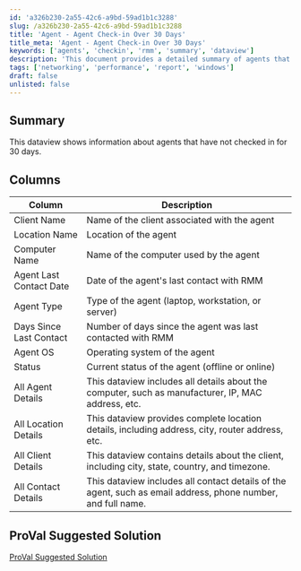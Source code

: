 ```yaml
---
id: 'a326b230-2a55-42c6-a9bd-59ad1b1c3288'
slug: /a326b230-2a55-42c6-a9bd-59ad1b1c3288
title: 'Agent - Agent Check-in Over 30 Days'
title_meta: 'Agent - Agent Check-in Over 30 Days'
keywords: ['agents', 'checkin', 'rmm', 'summary', 'dataview']
description: 'This document provides a detailed summary of agents that have not checked in for 30 days, including their status, last contact date, and additional details about the client and location.'
tags: ['networking', 'performance', 'report', 'windows']
draft: false
unlisted: false
---
```


## Summary

This dataview shows information about agents that have not checked in for 30 days.

## Columns

| Column                   | Description                                                                                  |
|-------------------------|----------------------------------------------------------------------------------------------|
| Client Name             | Name of the client associated with the agent                                                 |
| Location Name           | Location of the agent                                                                        |
| Computer Name           | Name of the computer used by the agent                                                      |
| Agent Last Contact Date  | Date of the agent's last contact with RMM                                                  |
| Agent Type              | Type of the agent (laptop, workstation, or server)                                          |
| Days Since Last Contact  | Number of days since the agent was last contacted with RMM                                 |
| Agent OS                | Operating system of the agent                                                                |
| Status                  | Current status of the agent (offline or online)                                             |
| All Agent Details       | This dataview includes all details about the computer, such as manufacturer, IP, MAC address, etc. |
| All Location Details    | This dataview provides complete location details, including address, city, router address, etc. |
| All Client Details      | This dataview contains details about the client, including city, state, country, and timezone. |
| All Contact Details     | This dataview includes all contact details of the agent, such as email address, phone number, and full name. |

## ProVal Suggested Solution

[ProVal Suggested Solution](/docs/ab580d76-42be-4b34-b38b-3a7e9336c13e)


